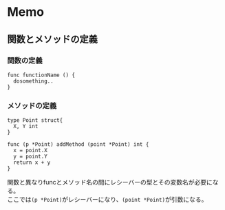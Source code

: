 # Memo

## 関数とメソッドの定義

### 関数の定義
```
func functionName () {
  dosomething..
}
```

### メソッドの定義
```
type Point struct{
  X, Y int
}

func (p *Point) addMethod (point *Point) int {
  x = point.X
  y = point.Y
  return x + y
}
```

関数と異なりfuncとメソッド名の間にレシーバーの型とその変数名が必要になる。  
ここでは` (p *Point) `がレシーバーになり、` (point *Point) `が引数になる。
